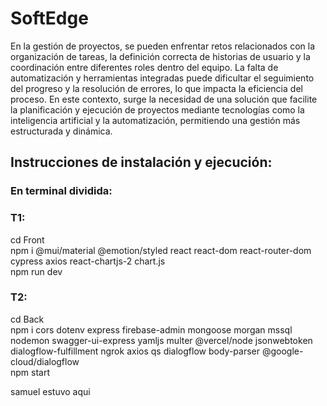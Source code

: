 # SoftEdge
En la gestión de proyectos, se pueden enfrentar retos relacionados con la organización de tareas, la definición correcta de historias de usuario y la coordinación entre diferentes roles dentro del equipo. La falta de automatización y herramientas integradas puede dificultar el seguimiento del progreso y la resolución de errores, lo que impacta la eficiencia del proceso. En este contexto, surge la necesidad de una solución que facilite la planificación y ejecución de proyectos mediante tecnologías como la inteligencia artificial y la automatización, permitiendo una gestión más estructurada y dinámica.

## Instrucciones de instalación y ejecución:
### En terminal dividida:
### T1:
cd Front\
npm i @mui/material @emotion/styled react react-dom react-router-dom cypress axios react-chartjs-2 chart.js\
npm run dev

### T2:
cd Back\
npm i cors dotenv express firebase-admin mongoose morgan mssql nodemon swagger-ui-express yamljs multer @vercel/node jsonwebtoken dialogflow-fulfillment ngrok axios qs dialogflow body-parser @google-cloud/dialogflow\
npm start

samuel estuvo aqui